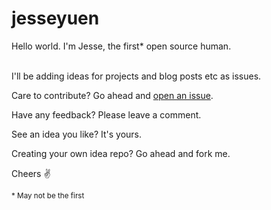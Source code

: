 # jesseyuen

Hello world. I'm Jesse, the first&#42; open source human.<br><br>

I'll be adding ideas for projects and blog posts etc as issues.

Care to contribute? Go ahead and [open an issue](https://github.com/jesseyuen/jesseyuen/issues/new).

Have any feedback? Please leave a comment. 

See an idea you like? It's yours. 

Creating your own idea repo? Go ahead and fork me. 

Cheers ✌️

<sub>* May not be the first</sub>
